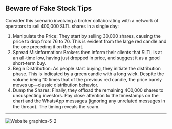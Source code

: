 ## Beware of Fake Stock Tips

Consider this scenario involving a broker collaborating with a network of operators to sell 400,000 SLTL shares in a single day:

1. Manipulate the Price: They start by selling 30,000 shares, causing the price to drop from 76 to 70. This is evident from the large red candle and the one preceding it on the chart.
2. Spread Misinformation: Brokers then inform their clients that SLTL is at an all-time low, having just dropped in price, and suggest it as a good short-term buy.
3. Begin Distribution: As people start buying, they initiate the distribution phase. This is indicated by a green candle with a long wick. Despite the volume being 10 times that of the previous red candle, the price barely moves up—classic distribution behavior.
4. Dump the Shares: Finally, they offload the remaining 400,000 shares to unsuspecting investors.
Pay close attention to the timestamps on the chart and the WhatsApp messages (ignoring any unrelated messages in the thread). The timing reveals the scam.

---

![Website graphics-5-2](https://github.com/stockpickslk/stockpickslk.github.io/assets/173802017/1b5181e0-0771-4a04-b9e8-040b4b5006bf)
